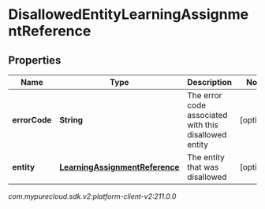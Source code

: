 # DisallowedEntityLearningAssignmentReference


## Properties

| Name | Type | Description | Notes |
| ------------ | ------------- | ------------- | ------------- |
| **errorCode** | **String** | The error code associated with this disallowed entity |  [optional] |
| **entity** | [**LearningAssignmentReference**](LearningAssignmentReference) | The entity that was disallowed |  [optional] |




_com.mypurecloud.sdk.v2:platform-client-v2:211.0.0_
